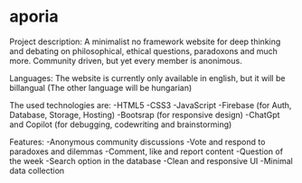 # aporia
Project description:
A minimalist no framework website for deep thinking and debating on philosophical, ethical questions, paradoxons and much more.  Community driven, but yet every member is anonimous.

Languages:
The website is currently only available in english, but it will be billangual (The other language will be hungarian)

The used technologies are:
-HTML5
-CSS3
-JavaScript
-Firebase (for Auth, Database, Storage, Hosting)
-Bootsrap (for responsive design)
-ChatGpt and Copilot (for debugging, codewriting and brainstorming)

Features:
-Anonymous community discussions
-Vote and respond to paradoxes and dilemmas
-Comment, like and report content
-Question of the week
-Search option in the database
-Clean and responsive UI
-Minimal data collection
